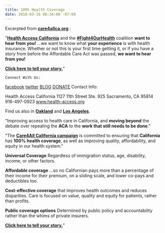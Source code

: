 ```yaml
---
title: 100% Health Coverage
date: 2018-03-16 06:34:00 -07:00
---
```


Excerpted from [**care4allca.org**](http://care4allca.org/) :

"[**Health Access California**](http://health-access.org/about-us/health-access-california/) and the [**#Fight4OurHealth**](http://fight4ourhealth.org/) coalition **want to hear from you!**   ...we want to know what **your experience** is with health insurance. Whether or not this is your first time getting it, or if you have a story from before the Affordable Care Act was passed, **we want to hear from you!**  

[**Click here to tell your story.**](https://www.surveymonkey.com/r/ShareYourACAStory)"

	Connect With Us:

[facebook](https://www.facebook.com/healthaccess/) [twitter](https://twitter.com/healthaccess) [BLOG](http://health-access.org/blog/) [DONATE](http://health-access.org/get-involved/donate.html)	Contact Info:

Health Access California
1127 11th Street Ste. 925
Sacramento, CA 95814
916-497-0923
www.health-access.org

Find us also in [**Oakland**](http://health-access.org/) and [**Los Angeles**](http://health-access.org/).

"Improving access to health care in California, and **moving beyond** the debate over repealing the **ACA** to the **work that still needs to be done**."

"The [**Care4All California campaign**](http://care4allca.org/) is committed to ensuring that **California** has **100% health coverage**, as well as improving quality, affordability, and equity in our health system."

**Universal Coverage**
Regardless of immigration status, age, disability, income, or other factors.

**Affordable coverage** ...so no Californian pays more than a percentage of their income for their premium, on a sliding scale, and lower co-pays and deductibles too.

**Cost-effective coverage** that improves health outcomes and reduces disparities.  Care is focused on value, quality and equity for patients, rather than profits.

**Public coverage options**
Determined by public policy and accountability rather than the whims of private insurers. 

[**Click here to tell your story.**](https://www.surveymonkey.com/r/ShareYourACAStory)"


